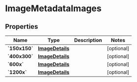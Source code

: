 
# ImageMetadataImages

## Properties
Name | Type | Description | Notes
------------ | ------------- | ------------- | -------------
**&#x60;150x150&#x60;** | [**ImageDetails**](.md) |  |  [optional]
**&#x60;400x300&#x60;** | [**ImageDetails**](.md) |  |  [optional]
**&#x60;600x&#x60;** | [**ImageDetails**](.md) |  |  [optional]
**&#x60;1200x&#x60;** | [**ImageDetails**](.md) |  |  [optional]



